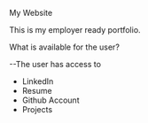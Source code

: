 My Website

This is my employer ready portfolio.

What is available for the user?

--The user has access to 
  * LinkedIn
  * Resume
  * Github Account
  * Projects